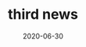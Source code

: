 ---
layout: news
title: third news
date: 2020-06-30
location: University at Buffalo
tagged_people: Atri Rudra,Kenneth Joseph
tagged_projects: Bias in NLP,FAI
tagged_education: Education 1,Education 2
tagged_courses: 
tagged_publications: paper3,Publication 1
tagged_funding: The best gift ever
image:
article_url: http://www.buffalo.edu/news.html
description: 3rd news, date between news 1 & two
key: third news
---